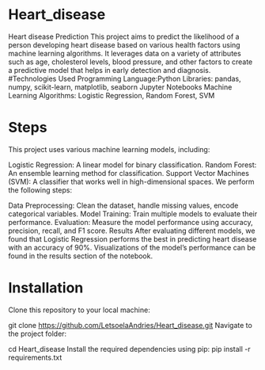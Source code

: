 # Heart_disease
Heart disease Prediction
This project aims to predict the likelihood of a person developing heart disease based on various health factors using machine learning algorithms. It leverages data on a variety of attributes such as age, cholesterol levels, blood pressure, and other factors to create a predictive model that helps in early detection and diagnosis.
#Technologies Used
 Programming Language:Python
Libraries: pandas, numpy, scikit-learn, matplotlib, seaborn
Jupyter Notebooks 
Machine Learning Algorithms: Logistic Regression, Random Forest, SVM
# Steps
This project uses various machine learning models, including:

Logistic Regression: A linear model for binary classification.
Random Forest: An ensemble learning method for classification.
Support Vector Machines (SVM): A classifier that works well in high-dimensional spaces.
We perform the following steps:

Data Preprocessing: Clean the dataset, handle missing values, encode categorical variables.
Model Training: Train multiple models to evaluate their performance.
Evaluation: Measure the model performance using accuracy, precision, recall, and F1 score.
Results
After evaluating different models, we found that Logistic Regression performs the best in predicting heart disease with an accuracy of 90%. Visualizations of the model’s performance can be found in the results section of the notebook.
# Installation
Clone this repository to your local machine:

git clone https://github.com/LetsoelaAndries/Heart_disease.git
Navigate to the project folder:

cd Heart_disease
Install the required dependencies using pip:
pip install -r requirements.txt
